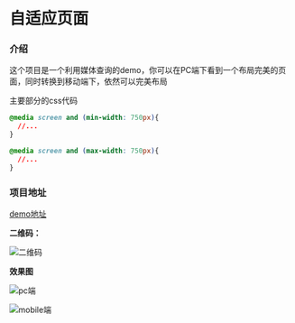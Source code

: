 # 自适应页面

### 介绍

这个项目是一个利用媒体查询的demo，你可以在PC端下看到一个布局完美的页面，同时转换到移动端下，依然可以完美布局

主要部分的css代码

```css
@media screen and (min-width: 750px){
  //...
}

@media screen and (max-width: 750px){
  //...
}
```

### 项目地址

[demo地址](http://www.lhbzimo.cn/demo5/index.html)

**二维码：**

![二维码](http://lhbzimo.oss-cn-shenzhen.aliyuncs.com/demo5-erwaima.png)

**效果图**

![pc端](http://lhbzimo.oss-cn-shenzhen.aliyuncs.com/pc-demo5.png)

![mobile端](http://lhbzimo.oss-cn-shenzhen.aliyuncs.com/%E7%A7%BB%E5%8A%A8%E7%AB%AF%E7%A8%BF%E4%BB%B6%E5%8A%A0%E8%BD%BD%E5%A4%B1%E8%B4%A5@3x.jpg)
